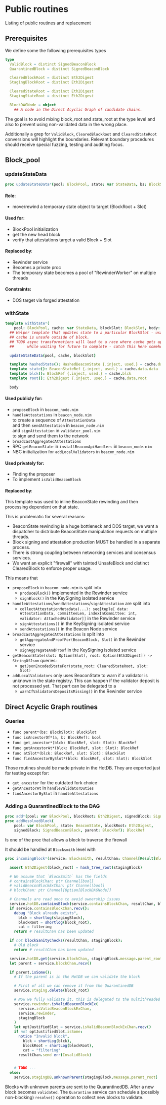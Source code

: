 # Public routines

Listing of public routines and replacement

## Prerequisites

We define some the following prerequisites types

```Nim
type
  ValidBlock = distinct SignedBeaconBlock
  QuarantinedBlock = distinct SignedBeaconBlock

  ClearedBlockRoot = distinct Eth2Digest
  StagingBlockRoot = distinct Eth2Digest

  ClearedStateRoot = distinct Eth2Digest
  StagingStateRoot = distinct Eth2Digest

  BlockDAGNode = object
    ## A node in the Direct Acyclic Graph of candidate chains.
```

The goal is to avoid mixing block_root and state_root at the type level
and also to prevent using non-validated data in the wrong place.

Additionally a grep for `ValidBlock`, `ClearedBlockRoot` and `ClearedStateRoot` conversions
will highlight the boundaries. Relevant boundary procedures should receive special fuzzing, testing and auditing focus.

## Block_pool

### updateStateData

```Nim
proc updateStateData*(pool: BlockPool, state: var StateData, bs: BlockSlot) {.gcsafe.}
```

#### Role:
- move/rewind a temporary state object to target (BlockRoot + Slot)

#### Used for:
- BlockPool initialization
- get the new head block
- verify that attestations target a valid Block + Slot

#### Replaced by:
- Rewinder service
- Becomes a private proc
- The temporary state becomes a pool of "RewinderWorker"
  on multiple threads

#### Constraints:
- DOS target via forged attestation

### withState

```Nim
template withState*(
    pool: BlockPool, cache: var StateData, blockSlot: BlockSlot, body: untyped): untyped =
  ## Helper template that updates state to a particular BlockSlot - usage of
  ## cache is unsafe outside of block.
  ## TODO async transformations will lead to a race where cache gets updated
  ##      while waiting for future to complete - catch this here somehow?

  updateStateData(pool, cache, blockSlot)

  template hashedState(): HashedBeaconState {.inject, used.} = cache.data
  template state(): BeaconStateRef {.inject, used.} = cache.data.data
  template blck(): BlockRef {.inject, used.} = cache.blck
  template root(): Eth2Digest {.inject, used.} = cache.data.root

  body
```

#### Used publicly for:
- `proposeBlock` in `beacon_node.nim`
- `handleAttestations` in `beacon_node.nim`\
  to create a sequence of `AttestationData`\
  and then `sendAttestation` in `beacon_node.nim`\
  and `signAttestation` in `validator_pool.nim`\
  to sign and send them to the network
- `broadcastAggregatedAttestations`
- RPC `getBeaconState` in `installBeaconApiHandlers` in `beacon_node.nim`
- NBC initialization for `addLocalValidators` in `beacon_node.nim`

#### Used privately for:
- Finding the proposer
- To implement `isValidBeaconBlock`

#### Replaced by:

This template was used to inline BeaconState rewinding and then processing dependent
on that state.

This is problematic for several reasons:
- BeaconState rewinding is a huge bottleneck and DOS target, we want
  a dispatcher to distribute BeaconState manipulation requests on multiple threads.
- Block signing and attestation production MUST be handled in a separate process.
- There is strong coupling between networking services and consensus services.
- We want an explicit "firewall" with tainted UnsafeBlock and distinct ClearedBlock to enforce proper usage.

This means that
- `proposeBlock` in `beacon_node.nim` is split into
  - `produceBlock()` implemented in the Rewinder service
  - `signBlock()` in the KeySigning isolated service
- `handleAttestations`/`sendAttestations`/`signAttestation` are split into
  - `collectAttestationMetadata(...): seq[tuple[
    data: AttestationData, committeeLen, indexInCommittee: int,
    validator: AttachedValidator]]` in the Rewinder service
  - `signAttestations()` in the KeySigning isolated service
  - `sendAttestations()` in the Beacon Node service
- `broadcastAggregatedAttestations` is split into
  - `getAggregateAndProofFor(BeaconBlock, Slot)` in the Rewinder service
  - `signAggregateAndProof` in the KeySigning isolated service
- `getBeaconState(slot: Option[Slot], root: Option[Eth2Digest]) -> StringOfJson` queries:
  - `getJsonEncodedStateFor(state_root: ClearedStateRoot, slot: Slot)`
- `addLocalValidators` only uses BeaconState to warn if a validator is unknown in the state registry.
  This can happen if the validator deposit is not processed yet.
  That part can be delegated to a
  - `warnIfValidatorsDepositsMissing()` in the Rewinder service

## Direct Acyclic Graph routines

### Queries

- `func parent*(bs: BlockSlot): BlockSlot`
- `func isAncestorOf*(a, b: BlockRef): bool`
- `func get_ancestor*(blck: BlockRef, slot: Slot): BlockRef`
- `func getAncestorAt*(blck: BlockRef, slot: Slot): BlockRef`
- `func atSlot*(blck: BlockRef, slot: Slot): BlockSlot`
- `func findAncestorBySlot*(blck: BlockRef, slot: Slot): BlockSlot`

Those routines should be made private in the HotDB.
They are exported just for testing except for:
- `get_ancestor` for the outdated fork choice
- `getAncestorAt` in `handleValidatorDuties`
- `findAncestorBySlot` in `handleAttestations`

### Adding a QuarantinedBlock to the DAG

```Nim
proc add*(pool: var BlockPool, blockRoot: Eth2Digest, signedBlock: SignedBeaconBlock)
proc addResolvedBlock(
    pool: var BlockPool, state: BeaconState, blockRoot: Eth2Digest,
    signedBlock: SignedBeaconBlock, parent: BlockRef): BlockRef
```

Is one of the proc that allows a block to traverse the firewall

It should be handled at `Blocksmith` level with

```Nim
proc incomingBlock*(service: Blocksmith, resultChan: Channel[Result[BlockDAGNode, IncomingBlockStatus]], block_root: StagingBlockRoot, stagingBlock: QuarantinedBlock) =

  assert Eth2Digest(block_root) = hash_tree_root(stagingBlock)

  # We assume that `BlockSmith` has the fields
  # containsBlockChan: ptr Channel[bool]
  # validBeaconBlockExChan: ptr Channel[bool]
  # blockChan: ptr Channel[Option[BlockDAGNode]]

  # Channels are read once to avoid ownership issues
  service.hotDB.containsBlock(service.containsBlockChan, resultChan, block_root, stagingBlock)
  if service.containsBlockChan.recv():
    debug "Block already exists",
      blck = shortlog(stagingBlock),
      blockRoot = shortlog(block_root),
      cat = filtering
    return # resultChan has been updated

  if not blockSanityChecks(resultChan, stagingBlock):
    # Old block
    return # resultChan has been updated

  service.hotDB.get(service.blockChan, stagingBlock.message.parent_root)
  let parent = service.blockChan.recv()

  if parent.isSome():
    # If the parent is in the HotDB we can validate the block

    # First of all we can remove it from the QuarantinedDB
    service.staging.delete(block_root)

    # Now we fully validate it, this is delegated to the multithreaded Rewinder service
    service.rewinder.isValidBeaconBlockEx(
      service.isValidBeaconBlockExChan,
      service.rewinder,
      stagingBlock
    )
    let optJustifiedSlot = service.isValidBeaconBlockExChan.recv()
    if not optJustifiedSlot.isSome:
      notice "Invalid block",
        blck = shortLog(blck),
        blockRoot = shortLog(blockRoot),
        cat = "filtering"
      resultChan.send err(InvalidBlock)


    # TODO ...
  else:
    service.stagingDB.unknownParent(stagingBlock.message.parent_root)
```

Blocks with unknown parents are sent to the QuarantinedDB.
After a new block becomes `validated`.
The `Quarantine` service can schedule a (possibly non-blocking) `resolve()`
operation to collect new blocks to validate.
